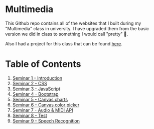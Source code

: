 # Multimedia

This Github repo contains all of the websites that I built during my "Multimedia" class in university. I have upgraded them from the basic version we did in class to something I would call "pretty" 💎.

Also I had a project for this class that can be found [here](https://github.com/v4n00/interactive-soundboard/).

# Table of Contents

1. [Seminar 1 - Introduction](./Seminar%201/index.html)
2. [Seminar 2 - CSS](./Seminar%202/index.html)
3. [Seminar 3 - JavaScript](./Seminar%203/index.html)
4. [Seminar 4 - Bootstrap](./Seminar%204/index.html)
5. [Seminar 5 - Canvas charts](./Seminar%205/index.html)
6. [Seminar 6 - Canvas color picker](./Seminar%206/index.html)
7. [Seminar 7 - Audio & MIDI API](./Seminar%207/index.html)
8. [Seminar 8 - Test](./Seminar%208/index.html)
9. [Seminar 9 - Speech Recognition](./Seminar%209/index.html)
